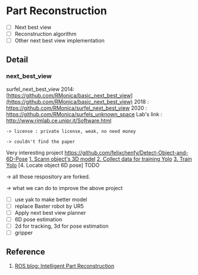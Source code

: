 #  Part Reconstruction

- [ ] Next best view
- [ ] Reconstruction algorithm
- [ ] Other next best view implementation

## Detail 

### next_best_view

surfel_next_best_view
    2014: [https://github.com/RMonica/basic_next_best_view](https://github.com/RMonica/basic_next_best_view)
    2018 : https://github.com/RMonica/surfel_next_best_view
    2020 : https://github.com/RMonica/surfels_unknown_space
    Lab's link : http://www.rimlab.ce.unipr.it/Software.html

    -> license : private license, weak, no need money  

    -> couldn't find the paper

Very interesting project 
    https://github.com/felixchenfy/Detect-Object-and-6D-Pose
        [1. Scann object's 3D model](https://github.com/felixchenfy/3D-Scanner-by-Baxter)
        [2. Collect data for training Yolo](https://github.com/felixchenfy/Mask-Objects-from-RGBD)
        [3. Train Yolo](https://github.com/felixchenfy/Data-Augment-and-Train-Yolo)
        [4. Locate object 6D pose] TODO 

-> all those respository are forked.

-> what we can do to improve the above project

- [ ] use yak to make better model
- [ ] replace Baster robot by UR5
- [ ] Apply next best view planner
- [ ] 6D pose estimation 
- [ ] 2d for tracking, 3d for pose estimation
- [ ] gripper

## Reference

1. [ROS blog: Intelligent Part Reconstruction](https://rosindustrial.org/news/2018/1/3/intelligent-part-reconstruction)